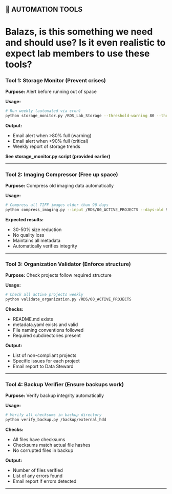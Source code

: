 ## 🔧 AUTOMATION TOOLS

# Balazs, is this something we need and should use? Is it even realistic to expect lab members to use these tools?

### Tool 1: Storage Monitor (Prevent crises)

**Purpose:** Alert before running out of space

**Usage:**
```bash
# Run weekly (automated via cron)
python storage_monitor.py /RDS_Lab_Storage --threshold-warning 80 --threshold-critical 90
```

**Output:**
- Email alert when >80% full (warning)
- Email alert when >90% full (critical)
- Weekly report of storage trends

**See storage_monitor.py script (provided earlier)**

---

### Tool 2: Imaging Compressor (Free up space)

**Purpose:** Compress old imaging data automatically

**Usage:**
```bash
# Compress all TIFF images older than 90 days
python compress_imaging.py --input /RDS/00_ACTIVE_PROJECTS --days-old 90 --format ome-tiff
```

**Expected results:**
- 30-50% size reduction
- No quality loss
- Maintains all metadata
- Automatically verifies integrity

---

### Tool 3: Organization Validator (Enforce structure)

**Purpose:** Check projects follow required structure

**Usage:**
```bash
# Check all active projects weekly
python validate_organization.py /RDS/00_ACTIVE_PROJECTS
```

**Checks:**
- README.md exists
- metadata.yaml exists and valid
- File naming conventions followed
- Required subdirectories present

**Output:**
- List of non-compliant projects
- Specific issues for each project
- Email report to Data Steward

---

### Tool 4: Backup Verifier (Ensure backups work)

**Purpose:** Verify backup integrity automatically

**Usage:**
```bash
# Verify all checksums in backup directory
python verify_backup.py /backup/external_hdd
```

**Checks:**
- All files have checksums
- Checksums match actual file hashes
- No corrupted files in backup

**Output:**
- Number of files verified
- List of any errors found
- Email report if errors detected

---